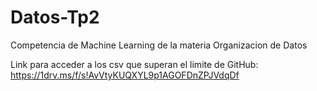 # Datos-Tp2
Competencia de Machine Learning de la materia Organizacion de Datos

Link para acceder a los csv que superan el limite de GitHub: https://1drv.ms/f/s!AvVtyKUQXYL9p1AGOFDnZPJVdqDf
